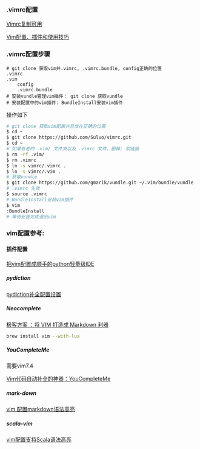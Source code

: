 ### .vimrc配置
[Vimrc复制可用](http://www.cnblogs.com/wangj08/archive/2013/03/13/2957309.html)

[Vim配置、插件和使用技巧](http://www.jianshu.com/p/a0b452f8f720)

### .vimrc配置步骤
```
# git clone 获取vim并.vimrc, .vimrc.bundle, config正确的位置
.vimrc
.vim
    config
    .vimrc.bundle
# 安装vundle管理vim插件： git clone 获取vundle
# 安装配置中的vim插件: BundleInstall安装vim插件
```

操作如下
```bash
# git clone 获取vim配置并且放在正确的位置
$ cd ~
$ git clone https://github.com/Suluo/vimrc.git
$ cd ~
# 如果有老的 .vim/ 文件夹以及 .vimrc 文件，删掉; 软链接
$ rm -rf .vim/
$ rm .vimrc
$ ln -s vimrc/.vimrc .
$ ln -s vimrc/.vim .
# 获取vundle
$ git clone https://github.com/gmarik/vundle.git ~/.vim/bundle/vundle
# .vimrc 生效
$ source .vimrc
# BundleInstall安装vim插件
$ vim
:BundleInstall
# 等待安装完成退出vim
```


### vim配置参考:
#### 插件配置
[把vim配置成顺手的python轻量级IDE](http://www.jianshu.com/p/f0513d18742a)
##### pydiction
[pydiction补全配置设置](http://zhujiangtao.blog.51cto.com/6387416/1384003)
##### Neocomplete
[极客方案 ：将 VIM 打造成 Markdown 利器](https://sspai.com/post/36111)
```bash
brew install vim --with-lua
```

##### YouCompleteMe
需要vim7.4

[Vim代码自动补全的神器：YouCompleteMe](http://blog.jobbole.com/58978/)

##### mark-down
[vim 配置markdown语法高亮](http://luodw.cc/2015/09/26/vim-md/)

##### scala-vim
[vim配置支持Scala语法高亮](https://wongxingjun.github.io/2015/04/15/vim%E9%85%8D%E7%BD%AE%E6%94%AF%E6%8C%81Scala%E8%AF%AD%E6%B3%95%E9%AB%98%E4%BA%AE/)
